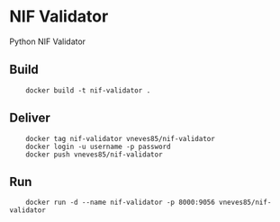 # NIF Validator
Python NIF Validator


## Build
        docker build -t nif-validator .

## Deliver

        docker tag nif-validator vneves85/nif-validator
        docker login -u username -p password
        docker push vneves85/nif-validator

## Run

        docker run -d --name nif-validator -p 8000:9056 vneves85/nif-validator